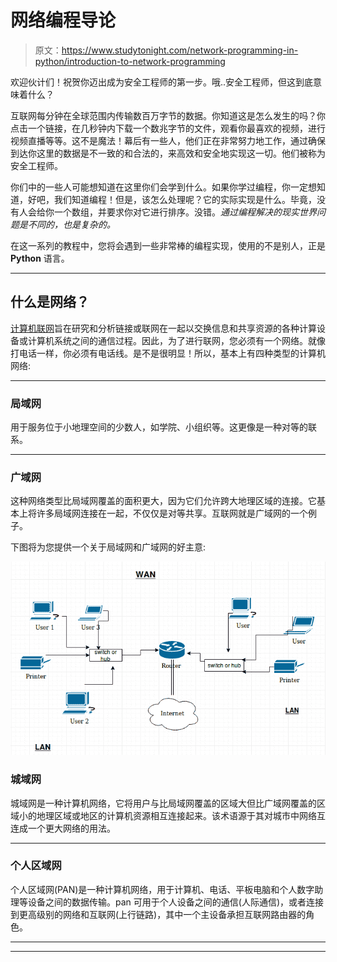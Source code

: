 # 网络编程导论

> 原文：<https://www.studytonight.com/network-programming-in-python/introduction-to-network-programming>

欢迎伙计们！祝贺你迈出成为安全工程师的第一步。哦..安全工程师，但这到底意味着什么？

互联网每分钟在全球范围内传输数百万字节的数据。你知道这是怎么发生的吗？你点击一个链接，在几秒钟内下载一个数兆字节的文件，观看你最喜欢的视频，进行视频直播等等。这不是魔法！幕后有一些人，他们正在非常努力地工作，通过确保到达你这里的数据是不一致的和合法的，来高效和安全地实现这一切。他们被称为安全工程师。

你们中的一些人可能想知道在这里你们会学到什么。如果你学过编程，你一定想知道，好吧，我们知道编程！但是，该怎么处理呢？它的实际实现是什么。毕竟，没有人会给你一个数组，并要求你对它进行排序。没错。*通过编程解决的现实世界问题是不同的，也是复杂的。*

在这一系列的教程中，您将会遇到一些非常棒的编程实现，使用的不是别人，正是 **Python** 语言。

* * *

## 什么是网络？

[计算机联网](/computer-networks/)旨在研究和分析链接或联网在一起以交换信息和共享资源的各种计算设备或计算机系统之间的通信过程。因此，为了进行联网，您必须有一个网络。就像打电话一样，你必须有电话线。是不是很明显！所以，基本上有四种类型的计算机网络:

* * *

### 局域网

用于服务位于小地理空间的少数人，如学院、小组织等。这更像是一种对等的联系。

* * *

### 广域网

这种网络类型比局域网覆盖的面积更大，因为它们允许跨大地理区域的连接。它基本上将许多局域网连接在一起，不仅仅是对等共享。互联网就是广域网的一个例子。

下图将为您提供一个关于局域网和广域网的好主意:

![LAN and WAN networks](img/ff1d04d494b3d00db3e8a729ae6acc4d.png)

### 城域网

城域网是一种计算机网络，它将用户与比局域网覆盖的区域大但比广域网覆盖的区域小的地理区域或地区的计算机资源相互连接起来。该术语源于其对城市中网络互连成一个更大网络的用法。

* * *

### 个人区域网

个人区域网(PAN)是一种计算机网络，用于计算机、电话、平板电脑和个人数字助理等设备之间的数据传输。pan 可用于个人设备之间的通信(人际通信)，或者连接到更高级别的网络和互联网(上行链路)，其中一个主设备承担互联网路由器的角色。

* * *

* * *